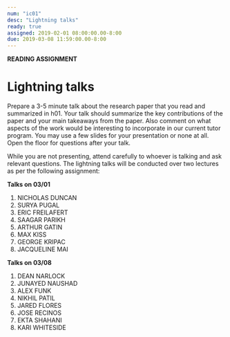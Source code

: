 ```yaml
---
num: "ic01"
desc: "Lightning talks"
ready: true 
assigned: 2019-02-01 08:00:00.00-8:00
due: 2019-03-08 11:59:00.00-8:00
---
```


<b>READING ASSIGNMENT</b>

# Lightning talks

Prepare a 3-5 minute talk about the research paper that you read and summarized in h01. Your talk should summarize the key contributions of the paper and your main takeaways from the paper. Also comment on what aspects of the work would be interesting to incorporate in our current tutor program. You may use a few slides for your presentation or none at all. Open the floor for questions after your talk.

While you are not presenting, attend carefully to whoever is talking and ask relevant questions. The lightning talks will be conducted over two lectures as per the following assignment:

**Talks on 03/01**

1. NICHOLAS	DUNCAN
2. SURYA PUGAL 
3. ERIC	FREILAFERT
4. SAAGAR PARIKH
5. ARTHUR GATIN
6. MAX KISS
7. GEORGE KRIPAC
8. JACQUELINE MAI

**Talks on 03/08**

1. DEAN NARLOCK
2. JUNAYED NAUSHAD
3. ALEX FUNK
4. NIKHIL PATIL
5. JARED FLORES
6. JOSE RECINOS
7. EKTA SHAHANI
8. KARI WHITESIDE



